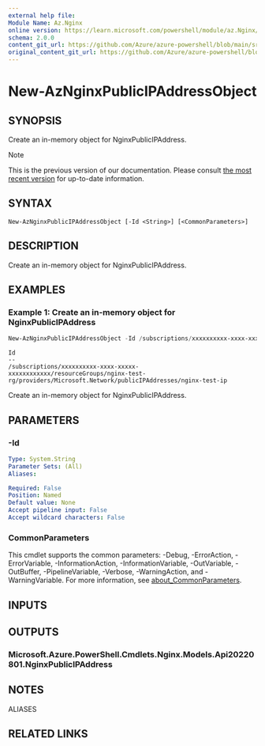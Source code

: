 ```yaml
---
external help file: 
Module Name: Az.Nginx
online version: https://learn.microsoft.com/powershell/module/az.Nginx/new-AzNginxPublicIPAddressObject
schema: 2.0.0
content_git_url: https://github.com/Azure/azure-powershell/blob/main/src/Nginx/help/New-AzNginxPublicIPAddressObject.md
original_content_git_url: https://github.com/Azure/azure-powershell/blob/main/src/Nginx/help/New-AzNginxPublicIPAddressObject.md
---
```


# New-AzNginxPublicIPAddressObject

## SYNOPSIS
Create an in-memory object for NginxPublicIPAddress.

> [!NOTE]
>This is the previous version of our documentation. Please consult [the most recent version](/powershell/module/az.nginx/new-aznginxpublicipaddressobject) for up-to-date information.

## SYNTAX

```
New-AzNginxPublicIPAddressObject [-Id <String>] [<CommonParameters>]
```

## DESCRIPTION
Create an in-memory object for NginxPublicIPAddress.

## EXAMPLES

### Example 1: Create an in-memory object for NginxPublicIPAddress
```powershell
New-AzNginxPublicIPAddressObject -Id /subscriptions/xxxxxxxxxx-xxxx-xxxxx-xxxxxxxxxxxx/resourceGroups/nginx-test-rg/providers/Microsoft.Network/publicIPAddresses/nginx-test-ip
```

```output
Id
--
/subscriptions/xxxxxxxxxx-xxxx-xxxxx-xxxxxxxxxxxx/resourceGroups/nginx-test-rg/providers/Microsoft.Network/publicIPAddresses/nginx-test-ip
```

Create an in-memory object for NginxPublicIPAddress.

## PARAMETERS

### -Id


```yaml
Type: System.String
Parameter Sets: (All)
Aliases:

Required: False
Position: Named
Default value: None
Accept pipeline input: False
Accept wildcard characters: False
```

### CommonParameters
This cmdlet supports the common parameters: -Debug, -ErrorAction, -ErrorVariable, -InformationAction, -InformationVariable, -OutVariable, -OutBuffer, -PipelineVariable, -Verbose, -WarningAction, and -WarningVariable. For more information, see [about_CommonParameters](http://go.microsoft.com/fwlink/?LinkID=113216).

## INPUTS

## OUTPUTS

### Microsoft.Azure.PowerShell.Cmdlets.Nginx.Models.Api20220801.NginxPublicIPAddress

## NOTES

ALIASES

## RELATED LINKS

